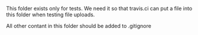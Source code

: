 This folder exists only for tests. We need it so that travis.ci can put
a file into this folder when testing file uploads.

All other contant in this folder should be added to .gitignore

